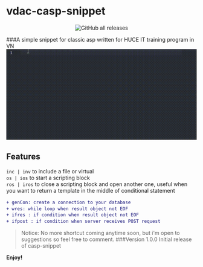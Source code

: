 # vdac-casp-snippet
<div align="center">

![GitHub all releases](https://img.shields.io/github/downloads/d1agnoze/vdac-casp-snippet/total?color=%2332CD32&label=d1agnoze&logo=GitHub)

</div>

###A simple snippet for classic asp written for HUCE IT training program in VN
![example](images/example.gif)
## Features
`inc | inv` to include a file or virtual
<br />
`os | ios` to start a scripting block
<br />
`ros | iros` to close a scripting block and open another one, useful when you want to return a template in the middle of conditional statement
<br />
```diff
+ genCon: create a connection to your database
+ wres: while loop when result object not EOF
+ ifres : if condition when result object not EOF
+ ifpost : if condition when server receives POST request
```
> Notice: No more shortcut coming anytime soon, but i'm open to suggestions so feel free to comment.
###Version 1.0.0
Initial release of casp-snippet

**Enjoy!**
